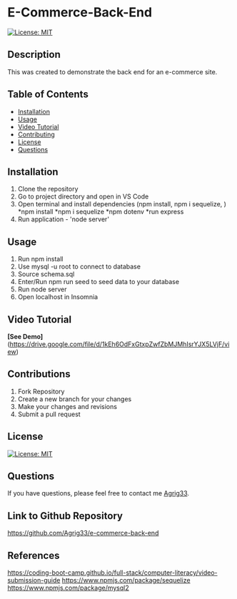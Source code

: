 # E-Commerce-Back-End 
[![License: MIT](https://img.shields.io/badge/License-MIT-yellow.svg)](https://opensource.org/licenses/MIT)

## Description
This was created to demonstrate the back end for an e-commerce site.

## Table of Contents

  - [Installation](#installation)
  - [Usage](#usage)
  - [Video Tutorial](#tutorial)
  - [Contributing](#contributing)
  - [License](#License)
  - [Questions](#questions)

## Installation

  1. Clone the repository 
  2. Go to project directory and open in VS Code
  3. Open terminal and install dependencies (npm install, npm i sequelize, )
        *npm install
        *npm i sequelize
        *npm dotenv
        *run express
  4. Run application - 'node server'

## Usage
  1. Run npm install
  2. Use mysql -u root to connect to database
  3. Source schema.sql
  4. Enter/Run npm run seed to seed data to your database
  5. Run node server
  6. Open localhost in Insomnia

## Video Tutorial
<b>[See Demo] </b> (https://drive.google.com/file/d/1kEh6OdFxGtxpZwfZbMJMhIsrYJX5LVjF/view)

## Contributions

1. Fork Repository
2. Create a new branch for your changes
3. Make your changes and revisions
4. Submit a pull request

## License
[![License: MIT](https://img.shields.io/badge/License-MIT-yellow.svg)](https://opensource.org/licenses/MIT)

## Questions
If you have questions, please feel free to contact me [Agrig33](https://github.com/Agrig33). 

## Link to Github Repository 
https://github.com/Agrig33/e-commerce-back-end

## References
https://coding-boot-camp.github.io/full-stack/computer-literacy/video-submission-guide
https://www.npmjs.com/package/sequelize
https://www.npmjs.com/package/mysql2